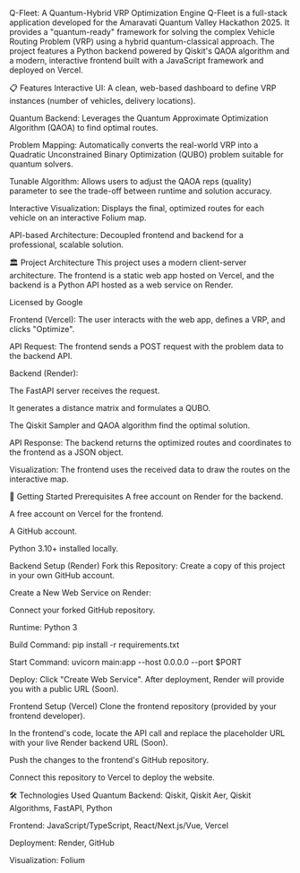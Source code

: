 Q-Fleet: A Quantum-Hybrid VRP Optimization Engine
Q-Fleet is a full-stack application developed for the Amaravati Quantum Valley Hackathon 2025. It provides a "quantum-ready" framework for solving the complex Vehicle Routing Problem (VRP) using a hybrid quantum-classical approach. The project features a Python backend powered by Qiskit's QAOA algorithm and a modern, interactive frontend built with a JavaScript framework and deployed on Vercel.

📋 Features
Interactive UI: A clean, web-based dashboard to define VRP instances (number of vehicles, delivery locations).

Quantum Backend: Leverages the Quantum Approximate Optimization Algorithm (QAOA) to find optimal routes.

Problem Mapping: Automatically converts the real-world VRP into a Quadratic Unconstrained Binary Optimization (QUBO) problem suitable for quantum solvers.

Tunable Algorithm: Allows users to adjust the QAOA reps (quality) parameter to see the trade-off between runtime and solution accuracy.

Interactive Visualization: Displays the final, optimized routes for each vehicle on an interactive Folium map.

API-based Architecture: Decoupled frontend and backend for a professional, scalable solution.

🏛️ Project Architecture
This project uses a modern client-server architecture. The frontend is a static web app hosted on Vercel, and the backend is a Python API hosted as a web service on Render.

Licensed by Google

Frontend (Vercel): The user interacts with the web app, defines a VRP, and clicks "Optimize".

API Request: The frontend sends a POST request with the problem data to the backend API.

Backend (Render):

The FastAPI server receives the request.

It generates a distance matrix and formulates a QUBO.

The Qiskit Sampler and QAOA algorithm find the optimal solution.

API Response: The backend returns the optimized routes and coordinates to the frontend as a JSON object.

Visualization: The frontend uses the received data to draw the routes on the interactive map.

🚀 Getting Started
Prerequisites
A free account on Render for the backend.

A free account on Vercel for the frontend.

A GitHub account.

Python 3.10+ installed locally.

Backend Setup (Render)
Fork this Repository: Create a copy of this project in your own GitHub account.

Create a New Web Service on Render:

Connect your forked GitHub repository.

Runtime: Python 3

Build Command: pip install -r requirements.txt

Start Command: uvicorn main:app --host 0.0.0.0 --port $PORT

Deploy: Click "Create Web Service". After deployment, Render will provide you with a public URL (Soon).

Frontend Setup (Vercel)
Clone the frontend repository (provided by your frontend developer).

In the frontend's code, locate the API call and replace the placeholder URL with your live Render backend URL (Soon).

Push the changes to the frontend's GitHub repository.

Connect this repository to Vercel to deploy the website.

🛠️ Technologies Used
Quantum Backend: Qiskit, Qiskit Aer, Qiskit Algorithms, FastAPI, Python

Frontend: JavaScript/TypeScript, React/Next.js/Vue, Vercel

Deployment: Render, GitHub

Visualization: Folium
